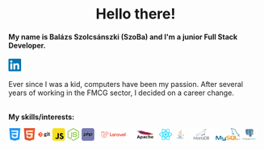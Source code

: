 <h1 align="center">Hello there!</h1>

<h4>My name is Balázs Szolcsánszki (SzoBa) and I'm a junior Full Stack Developer.</h3>


<a href="https://www.linkedin.com/in/balazs-szolcsanszki/">
  <img align="center" alt="LinkedIn" height="25" src="/images/linkedin.png" />
</a>
</br></br>
Ever since I was a kid, computers have been my passion. After several years of working in the FMCG sector, I decided on a career change.
</br></br>

**My skills/interests:**
<p>
  <img src="/images/css.png" height="25">
  <img src="/images/html.png" height="25">
  <img src="/images/git.png" height="25">
  <img src="/images/javascript.png" height="25">
  <img src="/images/node.png" height="25">
  <img src="/images/php.png" height="25">
  <img src="/images/laravel.png" height="25">
  <img src="/images/apache.png" height="25">
  <img src="/images/react.png" height="25">
  <img src="/images/java.png" height="25">
  <img src="/images/mariadb.png" height="25">
  <img src="/images/mysql.png" height="25">
  <img src="/images/postgres.png" height="25">
</p>


<!--
Additional images: Angular

- 🔭 I’m currently working on ...
- 🌱 I’m currently learning ...
- 👯 I’m looking to collaborate on ...
- 🤔 I’m looking for help with ...
- 💬 Ask me about ...
- 📫 How to reach me: ...
- 😄 Pronouns: ...
- ⚡ Fun fact: ...
-->
